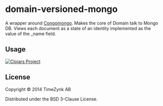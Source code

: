 # domain-versioned-mongo

A wrapper around [Congomongo](http://github.com/aboekhoff/congomongo). Makes the core of Domain talk to Mongo DB. Views each document as a state of an identity implemented as the value of the _name field.

## Usage

[![Clojars Project](http://clojars.org/com.timezynk.domain/domain-versioned-mongo/latest-version.svg)](http://clojars.org/com.timezynk.domain/domain-versioned-mongo)

## License

Copyright © 2014 TimeZynk AB

Distributed under the BSD 3-Clause License.
